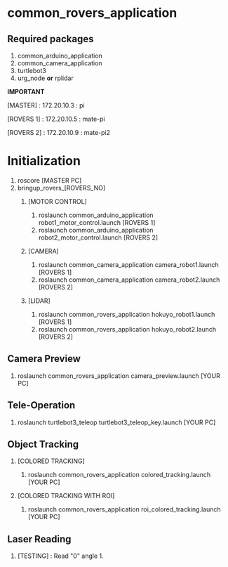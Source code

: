 # common_rovers_application

## Required packages
1. common_arduino_application
2. common_camera_application
3. turtlebot3
4. urg_node **or** rplidar

**IMPORTANT**

[MASTER] : 172.20.10.3 : pi

[ROVERS 1] : 172.20.10.5 : mate-pi

[ROVERS 2] : 172.20.10.9 : mate-pi2

# Initialization
1. roscore [MASTER PC]
2. bringup_rovers_[ROVERS_NO]
	1. [MOTOR CONTROL]
		1. roslaunch common_arduino_application robot1_motor_control.launch [ROVERS 1]
		2. roslaunch common_arduino_application robot2_motor_control.launch [ROVERS 2]
		
	2. [CAMERA]
		1. roslaunch common_camera_application camera_robot1.launch [ROVERS 1]
		2. roslaunch common_camera_application camera_robot2.launch [ROVERS 2]
		
	3. [LIDAR]
		1. roslaunch common_rovers_application hokuyo_robot1.launch [ROVERS 1]
		2. roslaunch common_rovers_application hokuyo_robot2.launch [ROVERS 2]
	
## Camera Preview
1. roslaunch common_rovers_application camera_preview.launch [YOUR PC]

## Tele-Operation
1. roslaunch turtlebot3_teleop turtlebot3_teleop_key.launch [YOUR PC]

## Object Tracking
1. [COLORED TRACKING]
	1. roslaunch common_rovers_application colored_tracking.launch [YOUR PC]
	
2. [COLORED TRACKING WITH ROI]
	1. roslaunch common_rovers_application roi_colored_tracking.launch [YOUR PC]
	
## Laser Reading
1. [TESTING] : Read "0" angle
	1. 	

